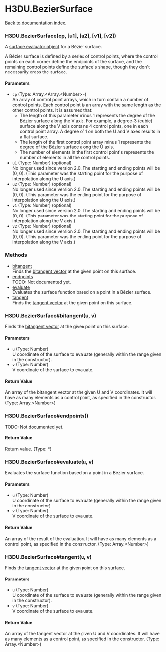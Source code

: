 # H3DU.BezierSurface

[Back to documentation index.](index.md)

 <a name='H3DU.BezierSurface'></a>
### H3DU.BezierSurface(cp, [u1], [u2], [v1], [v2])

A <a href="H3DU.SurfaceEval.md#H3DU.SurfaceEval_vertex">surface evaluator object</a> for a B&eacute;zier surface.

A B&eacute;zier surface is defined by a series of control points, where
the control points on each corner define the endpoints of the surface, and
the remaining control points define the surface's shape, though they don't
necessarily cross the surface.

#### Parameters

* `cp` (Type: Array.&lt;Array.&lt;Number>>)<br>
    An array of control point arrays, which in turn contain a number of control points. Each control point is an array with the same length as the other control points. It is assumed that:<ul> <li>The length of this parameter minus 1 represents the degree of the B&eacute;zier surface along the V axis. For example, a degree-3 (cubic) surface along the V axis contains 4 control points, one in each control point array. A degree of 1 on both the U and V axes results in a flat surface. <li>The length of the first control point array minus 1 represents the degree of the B&eacute;zier surface along the U axis. <li>The number of elements in the first control point's represents the number of elements in all the control points. </ul>
* `u1` (Type: Number) (optional)<br>
    No longer used since version 2.0. The starting and ending points will be (0, 0). (This parameter was the starting point for the purpose of interpolation along the U axis.)
* `u2` (Type: Number) (optional)<br>
    No longer used since version 2.0. The starting and ending points will be (0, 0). (This parameter was the ending point for the purpose of interpolation along the U axis.)
* `v1` (Type: Number) (optional)<br>
    No longer used since version 2.0. The starting and ending points will be (0, 0). (This parameter was the starting point for the purpose of interpolation along the V axis.)
* `v2` (Type: Number) (optional)<br>
    No longer used since version 2.0. The starting and ending points will be (0, 0). (This parameter was the ending point for the purpose of interpolation along the V axis.)

### Methods

* [bitangent](#H3DU.BezierSurface_bitangent)<br>Finds the <a href="H3DU.SurfaceEval.md#H3DU.SurfaceEval_vertex">bitangent vector</a> at the given point on this surface.
* [endpoints](#H3DU.BezierSurface_endpoints)<br>TODO: Not documented yet.
* [evaluate](#H3DU.BezierSurface_evaluate)<br>Evaluates the surface function based on a point
in a B&eacute;zier surface.
* [tangent](#H3DU.BezierSurface_tangent)<br>Finds the <a href="H3DU.SurfaceEval.md#H3DU.SurfaceEval_vertex">tangent vector</a> at the given point on this surface.

 <a name='H3DU.BezierSurface_bitangent'></a>
### H3DU.BezierSurface#bitangent(u, v)

Finds the <a href="H3DU.SurfaceEval.md#H3DU.SurfaceEval_vertex">bitangent vector</a> at the given point on this surface.

#### Parameters

* `u` (Type: Number)<br>
    U coordinate of the surface to evaluate (generally within the range given in the constructor).
* `v` (Type: Number)<br>
    V coordinate of the surface to evaluate.

#### Return Value

An array of the bitangent vector at the given U and V
coordinates. It will have as many elements as a control point, as specified in the constructor. (Type: Array.&lt;Number>)

 <a name='H3DU.BezierSurface_endpoints'></a>
### H3DU.BezierSurface#endpoints()

TODO: Not documented yet.

#### Return Value

Return value. (Type: *)

 <a name='H3DU.BezierSurface_evaluate'></a>
### H3DU.BezierSurface#evaluate(u, v)

Evaluates the surface function based on a point
in a B&eacute;zier surface.

#### Parameters

* `u` (Type: Number)<br>
    U coordinate of the surface to evaluate (generally within the range given in the constructor).
* `v` (Type: Number)<br>
    V coordinate of the surface to evaluate.

#### Return Value

An array of the result of
the evaluation. It will have as many elements as a control point, as specified in the constructor. (Type: Array.&lt;Number>)

 <a name='H3DU.BezierSurface_tangent'></a>
### H3DU.BezierSurface#tangent(u, v)

Finds the <a href="H3DU.SurfaceEval.md#H3DU.SurfaceEval_vertex">tangent vector</a> at the given point on this surface.

#### Parameters

* `u` (Type: Number)<br>
    U coordinate of the surface to evaluate (generally within the range given in the constructor).
* `v` (Type: Number)<br>
    V coordinate of the surface to evaluate.

#### Return Value

An array of the tangent vector at the given U and V
coordinates. It will have as many elements as a control point, as specified in the constructor. (Type: Array.&lt;Number>)
